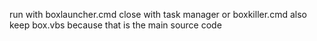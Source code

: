 run with boxlauncher.cmd
close with task manager or boxkiller.cmd
also keep box.vbs because that is the main source code
